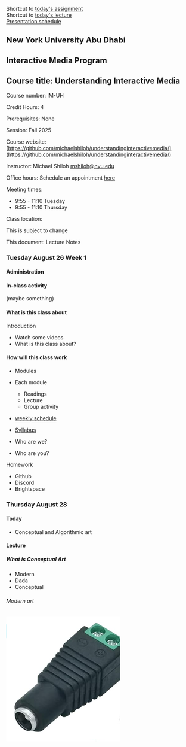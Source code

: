 Shortcut to [today's assignment](homework.md#todays-assignment)  
Shortcut to [today's lecture](lectureNotes.md#todays-lecture)  
[Presentation
schedule](tba)

## New York University Abu Dhabi  
## Interactive Media Program
## Course title: Understanding Interactive Media
Course number: IM-UH 

Credit Hours: 4     

Prerequisites: None     

Session: Fall 2025       

Course website:
[https://github.com/michaelshiloh/understandinginteractivemedia/](https://github.com/michaelshiloh/understandinginteractivemedia/)  

Instructor: Michael Shiloh mshiloh@nyu.edu   

Office hours: Schedule an appointment [here](https://calendly.com/michaelshiloh/office_hours)

Meeting times:    
- 9:55 - 11:10 Tuesday
- 9:55 - 11:10 Thursday

Class location: 

This is subject to change

This document: Lecture Notes

### Tuesday August 26 Week 1

#### Administration

#### In-class activity

(maybe something)

#### What is this class about

Introduction

- Watch some videos
- What is this class about?

#### How will this class work

- Modules
- Each module
    - Readings
    - Lecture
    - Group activity
- [weekly schedule](weeklySchedule.md)
- [Syllabus](syllabus.md)

- Who are we?
- Who are you?

Homework
- Github
- Discord
- Brightspace

### Thursday August 28
#### Today
- Conceptual and Algorithmic art

#### Lecture

##### What is Conceptual Art
- Modern
- Dada
- Conceptual

###### Modern art
![](https://github.com/michaelshiloh/resourcesForClasses/blob/master/media/coaxConnector.png)


